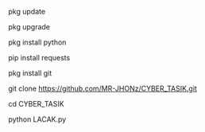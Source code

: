 pkg update

pkg upgrade

pkg install python

pip install requests

pkg install git 

git clone https://github.com/MR-JHONz/CYBER_TASIK.git

cd CYBER_TASIK

python LACAK.py
